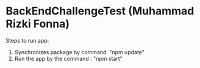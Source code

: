 # BackEndChallengeTest (Muhammad Rizki Fonna)

Steps to run app:<br>
1. Synchronizes package by command: "npm update"<br>
2. Run the app by the command : "npm start"<br>
